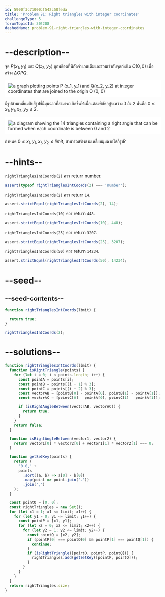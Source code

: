 ```yaml
---
id: 5900f3c71000cf542c50feda
title: 'Problem 91: Right triangles with integer coordinates'
challengeType: 5
forumTopicId: 302208
dashedName: problem-91-right-triangles-with-integer-coordinates
---
```


# --description--

จุด ${P}(x_1, y_1)$ และ ${Q}(x_2, y_2)$ ถูกพล็อตที่พิกัดจำนวนเต็มและรวมเข้ากับจุดกำเนิด ${O}(0, 0)$ เพื่อสร้าง ${\Delta}OPQ$.

<img class="img-responsive center-block" alt="a graph plotting points P (x_1, y_1) and Q(x_2, y_2) at integer coordinates that are joined to the origin O (0, 0)" src="https://cdn-media-1.freecodecamp.org/project-euler/right-triangles-integer-coordinates-1.png" style="background-color: white; padding: 10px;">


มีรูปสามเหลี่ยมสิบสี่รูปที่มีมุมฉากที่สามารถเกิดขึ้นได้เมื่อแต่ละพิกัดอยู่ระหว่าง 0 ถึง 2 นั่นคือ $0 ≤ x_1, y_1, x_2, y_2 ≤ 2$.

<img class="img-responsive center-block" alt="a diagram showing the 14 triangles containing a right angle that can be formed when each coordinate is between 0 and 2" src="https://cdn-media-1.freecodecamp.org/project-euler/right-triangles-integer-coordinates-2.png" style="background-color: white; padding: 10px;">

กำหนด $0 ≤ x_1, y_1, x_2, y_2 ≤ limit$, สามารถสร้างสามเหลี่ยมมุมฉากได้กี่รูป?

# --hints--

`rightTrianglesIntCoords(2)` ควร return number.

```js
assert(typeof rightTrianglesIntCoords(2) === 'number');
```

`rightTrianglesIntCoords(2)` ควร return `14`.

```js
assert.strictEqual(rightTrianglesIntCoords(2), 14);
```

`rightTrianglesIntCoords(10)` ควร return `448`.

```js
assert.strictEqual(rightTrianglesIntCoords(10), 448);
```

`rightTrianglesIntCoords(25)` ควร return `3207`.

```js
assert.strictEqual(rightTrianglesIntCoords(25), 3207);
```

`rightTrianglesIntCoords(50)` ควร return `14234`.

```js
assert.strictEqual(rightTrianglesIntCoords(50), 14234);
```

# --seed--

## --seed-contents--

```js
function rightTrianglesIntCoords(limit) {

  return true;
}

rightTrianglesIntCoords(2);
```

# --solutions--

```js
function rightTrianglesIntCoords(limit) {
  function isRightTriangle(points) {
    for (let i = 0; i < points.length; i++) {
      const pointA = points[i];
      const pointB = points[(i + 1) % 3];
      const pointC = points[(i + 2) % 3];
      const vectorAB = [pointB[0] - pointA[0], pointB[1] - pointA[1]];
      const vectorAC = [pointC[0] - pointA[0], pointC[1] - pointA[1]];

      if (isRightAngleBetween(vectorAB, vectorAC)) {
        return true;
      }
    }
    return false;
  }

  function isRightAngleBetween(vector1, vector2) {
    return vector1[0] * vector2[0] + vector1[1] * vector2[1] === 0;
  }

  function getSetKey(points) {
    return (
      '0.0,' +
      points
        .sort((a, b) => a[0] - b[0])
        .map(point => point.join('.'))
        .join(',')
    );
  }

  const pointO = [0, 0];
  const rightTriangles = new Set();
  for (let x1 = 1; x1 <= limit; x1++) {
    for (let y1 = 0; y1 <= limit; y1++) {
      const pointP = [x1, y1];
      for (let x2 = 0; x2 <= limit; x2++) {
        for (let y2 = 1; y2 <= limit; y2++) {
          const pointQ = [x2, y2];
          if (pointP[0] === pointQ[0] && pointP[1] === pointQ[1]) {
            continue;
          }
          if (isRightTriangle([pointO, pointP, pointQ])) {
            rightTriangles.add(getSetKey([pointP, pointQ]));
          }
        }
      }
    }
  }
  return rightTriangles.size;
}
```
